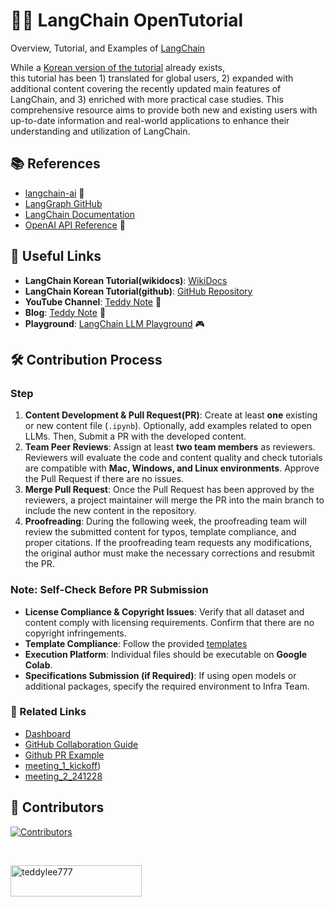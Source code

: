 # 🦜️🔗 LangChain OpenTutorial

Overview, Tutorial, and Examples of [LangChain](https://github.com/langchain-ai/langchain)

While a [Korean version of the tutorial](https://github.com/teddylee777/langchain-kr) already exists,     
this tutorial has been 1) translated for global users, 2) expanded with additional content covering the recently updated main features of LangChain, and 3) enriched with more practical case studies.
This comprehensive resource aims to provide both new and existing users with up-to-date information and real-world applications to enhance their understanding and utilization of LangChain.

## 📚 References
- [langchain-ai](https://github.com/langchain-ai/langchain) 📖
- [LangGraph GitHub](https://github.com/langchain-ai/langgraph)
- [LangChain Documentation](https://python.langchain.com/docs/introduction/)
- [OpenAI API Reference](https://platform.openai.com/docs/introduction) 🤖

## 🔗 Useful Links
- **LangChain Korean Tutorial(wikidocs)**: [WikiDocs](https://wikidocs.net/book/14314)
- **LangChain Korean Tutorial(github)**: [GitHub Repository](https://github.com/teddylee777/langchain-kr)
- **YouTube Channel**: [Teddy Note](https://www.youtube.com/channel/UCt2wAAXgm87ACiQnDHQEW6Q) 🎥
- **Blog**: [Teddy Note](https://teddylee777.github.io) 📝
- **Playground**: [LangChain LLM Playground](http://llm.teddynote.com) 🎮

## 🛠️ Contribution Process
### Step
1. **Content Development & Pull Request(PR)**: Create at least **one** existing or new content file (`.ipynb`). Optionally, add examples related to open LLMs. Then, Submit a PR with the developed content.
2. **Team Peer Reviews**: Assign at least **two team members** as reviewers. Reviewers will evaluate the code and content quality and check tutorials are compatible with **Mac, Windows, and Linux environments**. Approve the Pull Request if there are no issues.
4. **Merge Pull Request**: Once the Pull Request has been approved by the reviewers, a project maintainer will merge the PR into the main branch to include the new content in the repository.
5. **Proofreading**: During the following week, the proofreading team will review the submitted content for typos, template compliance, and proper citations. If the proofreading team requests any modifications, the original author must make the necessary corrections and resubmit the PR.

### Note: Self-Check Before PR Submission
- **License Compliance & Copyright Issues**: Verify that all dataset and content comply with licensing requirements. Confirm that there are no copyright infringements.
- **Template Compliance**: Follow the provided [templates](https://github.com/LangChain-OpenTutorial/LangChain-OpenTutorial/tree/main/99-TEMPLATE)
- **Execution Platform**: Individual files should be executable on **Google Colab**.
- **Specifications Submission (if Required)**: If using open models or additional packages, specify the required environment to Infra Team.

### 🔗 Related Links
- [Dashboard](https://docs.google.com/spreadsheets/d/1Kt7BiKyuAoQeIks1v1V2ii6ri5WJqWZ1fS_oe0z4nsM/edit?gid=1162559766#gid=1162559766)
- [GitHub Collaboration Guide](https://docs.google.com/document/d/18VrmTq1o22rzjxZ4PEFaemo0lfXRK9vWsyQPEin7OfY/edit?tab=t.0#heading=h.il7lst7f5t57)
- [Github PR Example](https://github.com/LangChain-OpenTutorial/LangChain-OpenTutorial/pull/5)
- [meeting_1_kickoff](https://drive.google.com/file/d/1TqVonuyda6gnJkdSc-XpsqE6JkTmjquZ/view?usp=drive_link))
- [meeting_2_241228](https://docs.google.com/presentation/d/1xVJXCKV9OC4kQk3VKWL79KHitxcX-Mjj/edit#slide=id.p6)

## 🌟 Contributors
[![Contributors](https://contrib.rocks/image?repo=LangChain-OpenTutorial/LangChain-OpenTutorial&max=2000)](https://github.com/LangChain-OpenTutorial/LangChain-OpenTutorial/graphs/contributors)

<br/>
<p><a href="https://www.buymeacoffee.com/teddylee777"> <img align="left" src="https://cdn.buymeacoffee.com/buttons/v2/default-yellow.png" height="50" width="210" alt="teddylee777" /></a></p>
